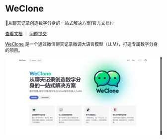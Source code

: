 
# WeClone
🚀从聊天记录创造数字分身的一站式解决方案(官方文档)💡

[查看文档](http://wintutorial.weclone.love/) ｜ [问题提交](https://github.com/xming521/WeClone/issues)

[WeClone](https://github.com/xming521/WeClone/) 是一个通过微信聊天记录微调大语言模型（LLM），打造专属数字分身的项目。

![image](/docs/img/website-screenshot.png)


